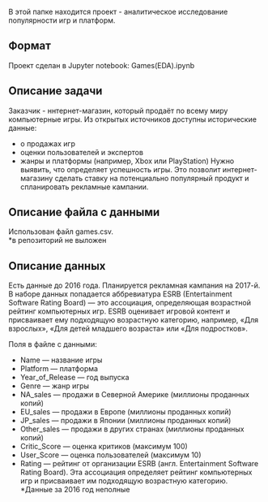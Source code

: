 В этой папке находится проект - аналитическое исследование популярности игр и платформ.

## Формат

Проект сделан в Jupyter notebook: Games(EDA).ipynb

## Описание задачи

Заказчик - ннтернет-магазин, который продаёт по всему миру компьютерные игры.
Из открытых источников доступны исторические данные:
- о продажах игр
- оценки пользователей и экспертов
- жанры и платформы (например, Xbox или PlayStation)
Нужно выявить, что определяет успешность игры.
Это позволит интернет-магазину сделать ставку на потенциально популярный продукт и спланировать рекламные кампании.

## Описание файла с данными

Использован файл games.csv.\
*в репозиторий не выложен

## Описание данных

Есть данные до 2016 года. Планируется рекламная кампания на 2017-й.
В наборе данных попадается аббревиатура ESRB (Entertainment Software Rating Board) — это ассоциация, определяющая возрастной рейтинг компьютерных игр.
ESRB оценивает игровой контент и присваивает ему подходящую возрастную категорию, например, «Для взрослых», «Для детей младшего возраста» или «Для подростков».

Поля в файле с данными:
- Name — название игры
- Platform — платформа
- Year_of_Release — год выпуска
- Genre — жанр игры
- NA_sales — продажи в Северной Америке (миллионы проданных копий)
- EU_sales — продажи в Европе (миллионы проданных копий)
- JP_sales — продажи в Японии (миллионы проданных копий)
- Other_sales — продажи в других странах (миллионы проданных копий)
- Critic_Score — оценка критиков (максимум 100)
- User_Score — оценка пользователей (максимум 10)
- Rating — рейтинг от организации ESRB (англ. Entertainment Software Rating Board).
Эта ассоциация определяет рейтинг компьютерных игр и присваивает им подходящую возрастную категорию.\
*Данные за 2016 год неполные
